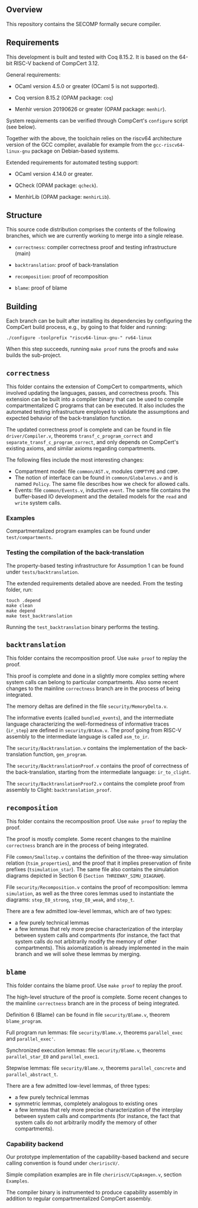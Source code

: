 ## Overview

This repository contains the SECOMP formally secure compiler.

## Requirements

This development is built and tested with Coq 8.15.2. It is based on the 64-bit
RISC-V backend of CompCert 3.12.

General requirements:

 - OCaml version 4.5.0 or greater (OCaml 5 is not supported).

 - Coq version 8.15.2 (OPAM package: `coq`)

 - Menhir version 20190626 or greater (OPAM package: `menhir`).

System requirements can be verified through CompCert's `configure` script
(see below).

Together with the above, the toolchain relies on the riscv64 architecture
version of the GCC compiler, available for example from the
`gcc-riscv64-linux-gnu` package on Debian-based systems.

Extended requirements for automated testing support:

 - OCaml version 4.14.0 or greater.

 - QCheck (OPAM package: `qcheck`).

 - MenhirLib (OPAM package: `menhirLib`).

## Structure

This source code distribution comprises the contents of the following branches,
which we are currently working to merge into a single release.

 - `correctness`: compiler correctness proof and testing infrastructure (main)

 - `backtranslation`: proof of back-translation

 - `recomposition`: proof of recomposition

 - `blame`: proof of blame

## Building

Each branch can be built after installing its dependencies by configuring the
CompCert build process, e.g., by going to that folder and running:
```
./configure -toolprefix "riscv64-linux-gnu-" rv64-linux
```

When this step succeeds, running `make proof` runs the proofs and `make` builds the sub-project.

## `correctness`

This folder contains the extension of CompCert to compartments, which involved
updating the languages, passes, and correctness proofs. This extension can be
built into a compiler binary that can be used to compile compartmentalized C
programs that can be executed. It also includes the automated testing
infrastructure employed to validate the assumptions and expected behavior of the
back-translation function.

The updated correctness proof is complete and can be
found in file `driver/Compiler.v`, theorems
`transf_c_program_correct` and `separate_transf_c_program_correct`, and only
depends on CompCert's existing axioms, and similar axioms regarding compartments.

The following files include the most interesting changes:
 - Compartment model: file `common/AST.v`, modules `COMPTYPE` and `COMP`.
 - The notion of interface can be found in `common/Globalenvs.v` and is named
 `Policy`. The same file describes how we check for allowed calls.
 - Events: file `common/Events.v`, inductive `event`. The same file contains
 the buffer-based IO development and the detailed models for the `read` and
 `write` system calls.

### Examples

Compartmentalized program examples can be found under `test/compartments`.

### Testing the compilation of the back-translation

The property-based testing infrastructure for Assumption 1 can be found under
`tests/backtranslation`.

The extended requirements detailed above are needed.
From the testing folder, run:
```
touch .depend
make clean
make depend
make test_backtranslation
```

Running the `test_backtranslation` binary performs the testing.

## `backtranslation`

This folder contains the recomposition proof. Use `make proof` to replay the proof.

This proof is complete and done in a slightly more complex setting where system calls
can belong to particular compartments. Also some recent changes to the mainline
`correctness` branch are in the process of being integrated.

The memory deltas are defined in the file `security/MemoryDelta.v`.

The informative events (called `bundled_events`), and the intermediate language
characterizing the well-formedness of informative traces (`ir_step`) are defined
in `security/BtAsm.v`. The proof going from RISC-V assembly to the intermediate
language is called `asm_to_ir`.

The `security/Backtranslation.v` contains the implementation of the
back-translation function, `gen_program`.

The `security/BacktranslationProof.v` contains the proof of correctness of the
back-translation, starting from the intermediate language: `ir_to_clight`.

The `security/BacktranslationProof2.v` contains the complete proof from assembly
to Clight: `backtranslation_proof`.

## `recomposition`

This folder contains the recomposition proof. Use `make proof` to replay the proof.

The proof is mostly complete. Some recent changes to the mainline `correctness`
branch are in the process of being integrated.

File `common/Smallstep.v` contains the definition of the three-way simulation
relation (`tsim_properties`), and the proof that it implies preservation
of finite prefixes (`tsimulation_star`). The same file also contains the
simulation diagrams depicted in Section 6 (`Section THREEWAY_SIMU_DIAGRAM`).

File `security/Recomposition.v` contains the proof of recomposition: lemma `simulation`,
as well as the three cores lemmas used to instantiate the diagrams:
`step_E0_strong`, `step_E0_weak`, and `step_t`.

There are a few admitted low-level lemmas, which are of two types:
- a few purely technical lemmas
- a few lemmas that rely more precise characterization of the interplay between
  system calls and compartments (for instance, the fact that system calls
  do not arbitrarily modify the memory of other compartments). This axiomatization
  is already implemented in the main branch and we will solve these lemmas
  by merging.

## `blame`

This folder contains the blame proof. Use `make proof` to replay the proof.

The high-level structure of the proof is complete.  Some recent changes to the
mainline `correctness` branch are in the process of being integrated.

Definition 6 (Blame) can be found in file `security/Blame.v`, theorem `blame_program`.

Full program run lemmas: file `security/Blame.v`, theorems `parallel_exec` and
`parallel_exec'`.

Synchronized execution lemmas: file `security/Blame.v`, theorems `parallel_star_E0`
and `parallel_exec1`.

Stepwise lemmas: file `security/Blame.v`, theorems `parallel_concrete` and
`parallel_abstract_t`.

There are a few admitted low-level lemmas, of three types:
- a few purely technical lemmas
- symmetric lemmas, completely analogous to existing ones
- a few lemmas that rely more precise characterization of the interplay between
  system calls and compartments (for instance, the fact that system calls
  do not arbitrarily modify the memory of other compartments).

### Capability backend

Our prototype implementation of the capability-based backend and secure calling
convention is found under `cheririscV/`.

Simple compilation examples are in file `cheririscV/CapAsmgen.v`, section
`Examples`.

The compiler binary is instrumented to produce capability assembly in addition
to regular compartmentalized CompCert assembly.
